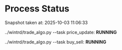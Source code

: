 # Process Status

Snapshot taken at: 2025-10-03 11:06:33

../wintrd/trade_algo.py --task price_update: **RUNNING**

../wintrd/trade_algo.py --task buy_sell: **RUNNING**

